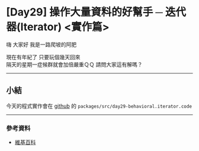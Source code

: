 # [Day29] 操作大量資料的好幫手 ─ 迭代器(Iterator) <實作篇>

嗨 大家好 我是一路爬坡的阿肥   

現在有年紀了 只要玩個幾天回來   
隔天的星期一症候群就會加倍嚴重ＱＱ
請問大家這有解嗎？

---

## 

## 

## 

## 

## 小結

今天的程式實作會在 [github](https://github.com/showwell0120/Design-Pattern-Typescript-React) 的 `packages/src/day29-behavioral.iterator.code`

---

### 參考資料   

- [維基百科](https://zh.wikipedia.org/wiki/%E8%AE%BE%E8%AE%A1%E6%A8%A1%E5%BC%8F_(%E8%AE%A1%E7%AE%97%E6%9C%BA)#%E5%88%86%E7%B1%BB)